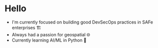 # Hello
* I'm currently focused on building good DevSecOps practices in SAFe enterprises 🏗
* Always had a passion for geospatial 🌐
* Currently learning AI/ML in Python 🐍
